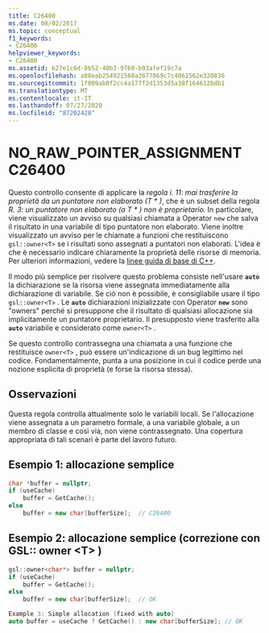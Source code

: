 ```yaml
---
title: C26400
ms.date: 08/02/2017
ms.topic: conceptual
f1_keywords:
- C26400
helpviewer_keywords:
- C26400
ms.assetid: b27e1c6d-8b52-40b3-9760-b93afef19c7a
ms.openlocfilehash: a88eab254921560a3b77869c7c4061562e320836
ms.sourcegitcommit: 1f009ab0f2cc4a177f2d1353d5a38f164612bdb1
ms.translationtype: MT
ms.contentlocale: it-IT
ms.lasthandoff: 07/27/2020
ms.locfileid: "87202428"
---
```

# <a name="c26400-no_raw_pointer_assignment"></a>NO_RAW_POINTER_ASSIGNMENT C26400

Questo controllo consente di applicare la *regola i. 11: mai trasferire la proprietà da un puntatore non elaborato (T \* )*, che è un subset della regola *R. 3: un puntatore non elaborato (a T \* ) non è proprietario.* In particolare, viene visualizzato un avviso su qualsiasi chiamata a Operator `new` che salva il risultato in una variabile di tipo puntatore non elaborato. Viene inoltre visualizzato un avviso per le chiamate a funzioni che restituiscono `gsl::owner<T>` se i risultati sono assegnati a puntatori non elaborati. L'idea è che è necessario indicare chiaramente la proprietà delle risorse di memoria. Per ulteriori informazioni, vedere la [linee guida di base di C++](https://github.com/isocpp/CppCoreGuidelines/blob/master/CppCoreGuidelines.md#r-resource-management).

Il modo più semplice per risolvere questo problema consiste nell'usare **`auto`** la dichiarazione se la risorsa viene assegnata immediatamente alla dichiarazione di variabile. Se ciò non è possibile, è consigliabile usare il tipo `gsl::owner<T>` . Le **`auto`** dichiarazioni inizializzate con Operator **`new`** sono "owners" perché si presuppone che il risultato di qualsiasi allocazione sia implicitamente un puntatore proprietario. Il presupposto viene trasferito alla **`auto`** variabile e considerato come `owner<T>` .

Se questo controllo contrassegna una chiamata a una funzione che restituisce `owner<T>` , può essere un'indicazione di un bug legittimo nel codice. Fondamentalmente, punta a una posizione in cui il codice perde una nozione esplicita di proprietà (e forse la risorsa stessa).

## <a name="remarks"></a>Osservazioni

Questa regola controlla attualmente solo le variabili locali. Se l'allocazione viene assegnata a un parametro formale, a una variabile globale, a un membro di classe e così via, non viene contrassegnato. Una copertura appropriata di tali scenari è parte del lavoro futuro.

## <a name="example-1-simple-allocation"></a>Esempio 1: allocazione semplice

```cpp
char *buffer = nullptr;
if (useCache)
    buffer = GetCache();
else
    buffer = new char[bufferSize];  // C26400
```

## <a name="example-2-simple-allocation-fixed-with-gslownert"></a>Esempio 2: allocazione semplice (correzione con GSL:: owner \<T> )

```cpp
gsl::owner<char*> buffer = nullptr;
if (useCache)
    buffer = GetCache();
else
    buffer = new char[bufferSize];  // OK

Example 3: Simple allocation (fixed with auto)
auto buffer = useCache ? GetCache() : new char[bufferSize]; // OK
```

